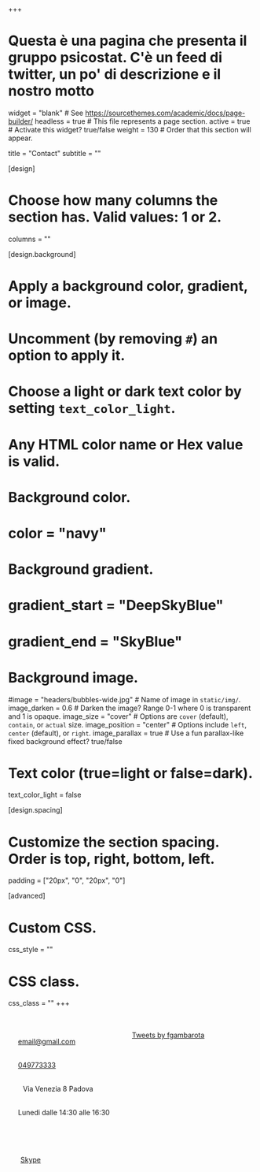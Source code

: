 +++
# Questa è una pagina che presenta il gruppo psicostat. C'è un feed di twitter, un po' di descrizione e il nostro motto

widget = "blank"  # See https://sourcethemes.com/academic/docs/page-builder/
headless = true  # This file represents a page section.
active = true  # Activate this widget? true/false
weight = 130  # Order that this section will appear.

title = "Contact"
subtitle = ""

[design]
  # Choose how many columns the section has. Valid values: 1 or 2.
  columns = ""

[design.background]
  # Apply a background color, gradient, or image.
  #   Uncomment (by removing `#`) an option to apply it.
  #   Choose a light or dark text color by setting `text_color_light`.
  #   Any HTML color name or Hex value is valid.

  # Background color.
  # color = "navy"
  
  # Background gradient.
  # gradient_start = "DeepSkyBlue"
  # gradient_end = "SkyBlue"
  
  # Background image.
  #image = "headers/bubbles-wide.jpg"  # Name of image in `static/img/`.
  image_darken = 0.6  # Darken the image? Range 0-1 where 0 is transparent and 1 is opaque.
  image_size = "cover"  #  Options are `cover` (default), `contain`, or `actual` size.
  image_position = "center"  # Options include `left`, `center` (default), or `right`.
  image_parallax = true  # Use a fun parallax-like fixed background effect? true/false

  # Text color (true=light or false=dark).
  text_color_light = false

[design.spacing]
  # Customize the section spacing. Order is top, right, bottom, left.
  padding = ["20px", "0", "20px", "0"]

[advanced]
 # Custom CSS. 
 css_style = ""
 
 # CSS class.
 css_class = ""
+++

<!-- Questo widget è creato da zero invece di usare il widget contact per poter inserire il feed di twitter personale. è sufficiente cambiare le info all'interno dei link html per avere tutti i contatti funzionanti -->

<div style="float: left; width: 50%; padding-top: 20px">

  <!-- Email -->
  <span class="fas fa-envelope" style="font-size: 200%; padding-right: 20px"></span>
  <a href="mailto:email@gmail.com">email@gmail.com</a>

  <!-- telefono -->
  <span class="fas fa-phone" style="font-size: 200%; padding-right: 20px"></span>
  <a href="tel:049773333">049773333</a>

  <!-- luogo -->
  <span class="fas fa-map-marker-alt" style="font-size: 200%; padding-right: 30px"></span>
  Via Venezia 8 Padova

  <!-- orario ricevimento -->
  <span class="fas fa-clock" style="font-size: 200%; padding-right: 20px"></span>
  Lunedi dalle 14:30 alle 16:30

  <!-- mandami un tweet -->
  <!-- cambiare il twitter id -> recipient_id=3805104374 con il proprio e inserire il @nomeutente -->

  <span class="fab fa-twitter" style="font-size: 200%; padding-right: 20px"></span>
    <a href="https://twitter.com/messages/compose?recipient_id=444926257"
    class="twitter-dm-button" data-screen-name="@fgambarota">
    </a>

  <!-- contattami con skype -->

  <span class="fab fa-skype" style="font-size: 200%; padding-right: 25px"></span>
  <a href="a">Skype</a>

</div>

<div style="float: left; width: 50%; padding-top: 20px">

  <a class="twitter-timeline" data-width="500" data-height="400" href="https://twitter.com/fgambarota?ref_src=twsrc%5Etfw">Tweets by fgambarota</a>
  <script async src="https://platform.twitter.com/widgets.js" charset="utf-8"></script>

</div>